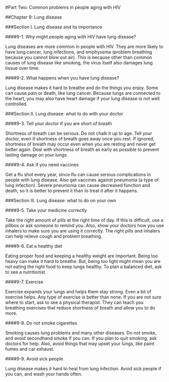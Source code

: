 #Part Two: Common problems in people aging with HIV

##Chapter 9: Lung disease

###Section I. Lung disease and its importance

####9-1. Why might people aging with HIV have lung disease?

Lung diseases are more common in people with HIV. They are more likely to have lung cancer, lung infections, and emphysema (problem breathing because you cannot blow out air). This is because other than common causes of lung disease like smoking, the virus itself also damages lung tissue over time.

####9-2. What happens when you have lung disease?

Lung disease makes it hard to breathe and do the things you enjoy. Some can cause pain or death, like lung cancer. Because lungs are connected to the heart, you may also have heart damage if your lung disease is not well controlled.

###Section II. Lung disease: what to do with your doctor

####9-3. Tell your doctor if you are short of breath

Shortness of breath can be serious. Do not chalk it up to age. Tell your doctor, even if shortness of breath goes away once you rest. If ignored, shortness of breath may occur even when you are resting and never get better again. Deal with shortness of breath as early as possible to prevent lasting damage on your lungs.

####9-4. Ask if you need vaccines

Get a flu shot every year, since flu can cause serious complications in people with lung disease. Also get vaccines against pneumonia (a type of lung infection). Severe pneumonia can cause decreased function and death, so it is better to prevent it than to treat it after it happens.

###Section III. Lung disease: what to do on your own

####9-5. Take your medicine correctly

Take the right amount of pills at the right time of day. If this is difficult, use a pillbox or ask someone to remind you. Also, show your doctors how you use inhalers to make sure you are using it correctly. The right pills and inhalers can help relieve cough and problem breathing. 

####9-6. Eat a healthy diet

Eating proper food and keeping a healthy weight are important. Being too heavy can make it hard to breathe. But, being too light might mean you are not eating the right food to keep lungs healthy. To plan a balanced diet, ask to see a nutritionist.

####9-7. Exercise

Exercise expands your lungs and helps them stay strong. Even a bit of exercise helps. Any type of exercise is better than none. If you are not sure where to start, ask to see a physical therapist. They can teach you breathing exercises that reduce shortness of breath and allow you to do more. 

####9-8. Do not smoke cigarettes

Smoking causes lung problems and many other diseases. Do not smoke, and avoid secondhand smoke if you can. If you plan to quit smoking, ask doctors for help. Also, avoid things that may upset your lungs, like paint fumes and car exhaust. 

####9-9. Avoid sick people

Lung disease makes it hard to heal from lung infection. Avoid sick people if you can, and wash your hands often. 





